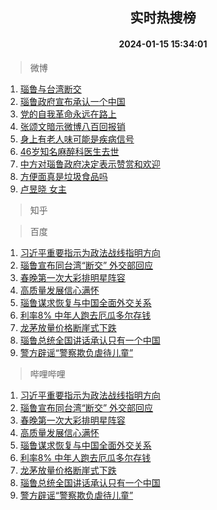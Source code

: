<div align="center"><h2>实时热搜榜</h2><h4>2024-01-15 15:34:01</h4></div>

> 微博  

1. [瑙鲁与台湾断交](https://s.weibo.com/weibo?q=%23%E7%91%99%E9%B2%81%E4%B8%8E%E5%8F%B0%E6%B9%BE%E6%96%AD%E4%BA%A4%23&t=31&band_rank=1&Refer=top)<br />
2. [瑙鲁政府宣布承认一个中国](https://s.weibo.com/weibo?q=%23%E7%91%99%E9%B2%81%E6%94%BF%E5%BA%9C%E5%AE%A3%E5%B8%83%E6%89%BF%E8%AE%A4%E4%B8%80%E4%B8%AA%E4%B8%AD%E5%9B%BD%23&t=31&band_rank=2&Refer=top)<br />
3. [党的自我革命永远在路上](https://s.weibo.com/weibo?q=%23%E5%85%9A%E7%9A%84%E8%87%AA%E6%88%91%E9%9D%A9%E5%91%BD%E6%B0%B8%E8%BF%9C%E5%9C%A8%E8%B7%AF%E4%B8%8A%23&t=31&band_rank=3&Refer=top)<br />
4. [张颂文暗示微博八百回报销](https://s.weibo.com/weibo?q=%E5%BC%A0%E9%A2%82%E6%96%87%E6%9A%97%E7%A4%BA%E5%BE%AE%E5%8D%9A%E5%85%AB%E7%99%BE%E5%9B%9E%E6%8A%A5%E9%94%80&t=31&band_rank=4&Refer=top)<br />
5. [身上有老人味可能是疾病信号](https://s.weibo.com/weibo?q=%23%E8%BA%AB%E4%B8%8A%E6%9C%89%E8%80%81%E4%BA%BA%E5%91%B3%E5%8F%AF%E8%83%BD%E6%98%AF%E7%96%BE%E7%97%85%E4%BF%A1%E5%8F%B7%23&t=31&band_rank=5&Refer=top)<br />
6. [46岁知名麻醉科医生去世](https://s.weibo.com/weibo?q=%2346%E5%B2%81%E7%9F%A5%E5%90%8D%E9%BA%BB%E9%86%89%E7%A7%91%E5%8C%BB%E7%94%9F%E5%8E%BB%E4%B8%96%23&t=31&band_rank=6&Refer=top)<br />
7. [中方对瑙鲁政府决定表示赞赏和欢迎](https://s.weibo.com/weibo?q=%23%E4%B8%AD%E6%96%B9%E5%AF%B9%E7%91%99%E9%B2%81%E6%94%BF%E5%BA%9C%E5%86%B3%E5%AE%9A%E8%A1%A8%E7%A4%BA%E8%B5%9E%E8%B5%8F%E5%92%8C%E6%AC%A2%E8%BF%8E%23&t=31&band_rank=7&Refer=top)<br />
8. [方便面真是垃圾食品吗](https://s.weibo.com/weibo?q=%23%E6%96%B9%E4%BE%BF%E9%9D%A2%E7%9C%9F%E6%98%AF%E5%9E%83%E5%9C%BE%E9%A3%9F%E5%93%81%E5%90%97%23&t=31&band_rank=8&Refer=top)<br />
9. [卢昱晓 女主](https://s.weibo.com/weibo?q=%E5%8D%A2%E6%98%B1%E6%99%93%20%E5%A5%B3%E4%B8%BB&t=31&band_rank=9&Refer=top)<br />

> 知乎  


> 百度  

1. [习近平重要指示为政法战线指明方向](https://www.baidu.com/s?wd=%E4%B9%A0%E8%BF%91%E5%B9%B3%E9%87%8D%E8%A6%81%E6%8C%87%E7%A4%BA%E4%B8%BA%E6%94%BF%E6%B3%95%E6%88%98%E7%BA%BF%E6%8C%87%E6%98%8E%E6%96%B9%E5%90%91&sa=fyb_news&rsv_dl=fyb_news)<br />
2. [瑙鲁宣布同台湾“断交” 外交部回应](https://www.baidu.com/s?wd=%E7%91%99%E9%B2%81%E5%AE%A3%E5%B8%83%E5%90%8C%E5%8F%B0%E6%B9%BE%E2%80%9C%E6%96%AD%E4%BA%A4%E2%80%9D+%E5%A4%96%E4%BA%A4%E9%83%A8%E5%9B%9E%E5%BA%94&sa=fyb_news&rsv_dl=fyb_news)<br />
3. [春晚第一次大彩排明星阵容](https://www.baidu.com/s?wd=%E6%98%A5%E6%99%9A%E7%AC%AC%E4%B8%80%E6%AC%A1%E5%A4%A7%E5%BD%A9%E6%8E%92%E6%98%8E%E6%98%9F%E9%98%B5%E5%AE%B9&sa=fyb_news&rsv_dl=fyb_news)<br />
4. [高质量发展信心满怀](https://www.baidu.com/s?wd=%E9%AB%98%E8%B4%A8%E9%87%8F%E5%8F%91%E5%B1%95%E4%BF%A1%E5%BF%83%E6%BB%A1%E6%80%80&sa=fyb_news&rsv_dl=fyb_news)<br />
5. [瑙鲁谋求恢复与中国全面外交关系](https://www.baidu.com/s?wd=%E7%91%99%E9%B2%81%E8%B0%8B%E6%B1%82%E6%81%A2%E5%A4%8D%E4%B8%8E%E4%B8%AD%E5%9B%BD%E5%85%A8%E9%9D%A2%E5%A4%96%E4%BA%A4%E5%85%B3%E7%B3%BB&sa=fyb_news&rsv_dl=fyb_news)<br />
6. [利率8% 中年人跑去厄瓜多尔存钱](https://www.baidu.com/s?wd=%E5%88%A9%E7%8E%878%25+%E4%B8%AD%E5%B9%B4%E4%BA%BA%E8%B7%91%E5%8E%BB%E5%8E%84%E7%93%9C%E5%A4%9A%E5%B0%94%E5%AD%98%E9%92%B1&sa=fyb_news&rsv_dl=fyb_news)<br />
7. [龙茅放量价格断崖式下跌](https://www.baidu.com/s?wd=%E9%BE%99%E8%8C%85%E6%94%BE%E9%87%8F%E4%BB%B7%E6%A0%BC%E6%96%AD%E5%B4%96%E5%BC%8F%E4%B8%8B%E8%B7%8C&sa=fyb_news&rsv_dl=fyb_news)<br />
8. [瑙鲁总统全国讲话承认只有一个中国](https://www.baidu.com/s?wd=%E7%91%99%E9%B2%81%E6%80%BB%E7%BB%9F%E5%85%A8%E5%9B%BD%E8%AE%B2%E8%AF%9D%E6%89%BF%E8%AE%A4%E5%8F%AA%E6%9C%89%E4%B8%80%E4%B8%AA%E4%B8%AD%E5%9B%BD&sa=fyb_news&rsv_dl=fyb_news)<br />
9. [警方辟谣“警察欺负虐待儿童”](https://www.baidu.com/s?wd=%E8%AD%A6%E6%96%B9%E8%BE%9F%E8%B0%A3%E2%80%9C%E8%AD%A6%E5%AF%9F%E6%AC%BA%E8%B4%9F%E8%99%90%E5%BE%85%E5%84%BF%E7%AB%A5%E2%80%9D&sa=fyb_news&rsv_dl=fyb_news)<br />

> 哔哩哔哩  

1. [习近平重要指示为政法战线指明方向](https://www.baidu.com/s?wd=%E4%B9%A0%E8%BF%91%E5%B9%B3%E9%87%8D%E8%A6%81%E6%8C%87%E7%A4%BA%E4%B8%BA%E6%94%BF%E6%B3%95%E6%88%98%E7%BA%BF%E6%8C%87%E6%98%8E%E6%96%B9%E5%90%91&sa=fyb_news&rsv_dl=fyb_news)<br />
2. [瑙鲁宣布同台湾“断交” 外交部回应](https://www.baidu.com/s?wd=%E7%91%99%E9%B2%81%E5%AE%A3%E5%B8%83%E5%90%8C%E5%8F%B0%E6%B9%BE%E2%80%9C%E6%96%AD%E4%BA%A4%E2%80%9D+%E5%A4%96%E4%BA%A4%E9%83%A8%E5%9B%9E%E5%BA%94&sa=fyb_news&rsv_dl=fyb_news)<br />
3. [春晚第一次大彩排明星阵容](https://www.baidu.com/s?wd=%E6%98%A5%E6%99%9A%E7%AC%AC%E4%B8%80%E6%AC%A1%E5%A4%A7%E5%BD%A9%E6%8E%92%E6%98%8E%E6%98%9F%E9%98%B5%E5%AE%B9&sa=fyb_news&rsv_dl=fyb_news)<br />
4. [高质量发展信心满怀](https://www.baidu.com/s?wd=%E9%AB%98%E8%B4%A8%E9%87%8F%E5%8F%91%E5%B1%95%E4%BF%A1%E5%BF%83%E6%BB%A1%E6%80%80&sa=fyb_news&rsv_dl=fyb_news)<br />
5. [瑙鲁谋求恢复与中国全面外交关系](https://www.baidu.com/s?wd=%E7%91%99%E9%B2%81%E8%B0%8B%E6%B1%82%E6%81%A2%E5%A4%8D%E4%B8%8E%E4%B8%AD%E5%9B%BD%E5%85%A8%E9%9D%A2%E5%A4%96%E4%BA%A4%E5%85%B3%E7%B3%BB&sa=fyb_news&rsv_dl=fyb_news)<br />
6. [利率8% 中年人跑去厄瓜多尔存钱](https://www.baidu.com/s?wd=%E5%88%A9%E7%8E%878%25+%E4%B8%AD%E5%B9%B4%E4%BA%BA%E8%B7%91%E5%8E%BB%E5%8E%84%E7%93%9C%E5%A4%9A%E5%B0%94%E5%AD%98%E9%92%B1&sa=fyb_news&rsv_dl=fyb_news)<br />
7. [龙茅放量价格断崖式下跌](https://www.baidu.com/s?wd=%E9%BE%99%E8%8C%85%E6%94%BE%E9%87%8F%E4%BB%B7%E6%A0%BC%E6%96%AD%E5%B4%96%E5%BC%8F%E4%B8%8B%E8%B7%8C&sa=fyb_news&rsv_dl=fyb_news)<br />
8. [瑙鲁总统全国讲话承认只有一个中国](https://www.baidu.com/s?wd=%E7%91%99%E9%B2%81%E6%80%BB%E7%BB%9F%E5%85%A8%E5%9B%BD%E8%AE%B2%E8%AF%9D%E6%89%BF%E8%AE%A4%E5%8F%AA%E6%9C%89%E4%B8%80%E4%B8%AA%E4%B8%AD%E5%9B%BD&sa=fyb_news&rsv_dl=fyb_news)<br />
9. [警方辟谣“警察欺负虐待儿童”](https://www.baidu.com/s?wd=%E8%AD%A6%E6%96%B9%E8%BE%9F%E8%B0%A3%E2%80%9C%E8%AD%A6%E5%AF%9F%E6%AC%BA%E8%B4%9F%E8%99%90%E5%BE%85%E5%84%BF%E7%AB%A5%E2%80%9D&sa=fyb_news&rsv_dl=fyb_news)<br />
